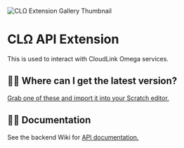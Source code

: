 ![CLΩ Extension Gallery Thumbnail](https://github.com/cloudlink-omega/extension/assets/12957745/ae16bce0-d300-485a-bfb0-1fbb5331e7a5)

# CLΩ API Extension
This is used to interact with CloudLink Omega services.

## 🧑‍💻 Where can I get the latest version?
[Grab one of these and import it into your Scratch editor.](https://github.com/cloudlink-omega/extension/tree/main/index.js)

## 📝🦆 Documentation
See the backend Wiki for [API documentation.](https://github.com/cloudlink-omega/backend/wiki/API)
